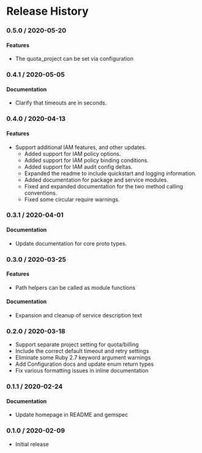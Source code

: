 # Release History

### 0.5.0 / 2020-05-20

#### Features

* The quota_project can be set via configuration

### 0.4.1 / 2020-05-05

#### Documentation

* Clarify that timeouts are in seconds.

### 0.4.0 / 2020-04-13

#### Features

* Support additional IAM features, and other updates.
  * Added support for IAM policy options.
  * Added support for IAM policy binding conditions.
  * Added support for IAM audit config deltas.
  * Expanded the readme to include quickstart and logging information.
  * Added documentation for package and service modules.
  * Fixed and expanded documentation for the two method calling conventions.
  * Fixed some circular require warnings.

### 0.3.1 / 2020-04-01

#### Documentation

* Update documentation for core proto types.

### 0.3.0 / 2020-03-25

#### Features

* Path helpers can be called as module functions

#### Documentation

* Expansion and cleanup of service description text

### 0.2.0 / 2020-03-18

* Support separate project setting for quota/billing
* Include the correct default timeout and retry settings
* Eliminate some Ruby 2.7 keyword argument warnings
* Add Configuration docs and update enum return types
* Fix various formatting issues in inline documentation

### 0.1.1 / 2020-02-24

#### Documentation

* Update homepage in README and gemspec

### 0.1.0 / 2020-02-09

* Initial release

